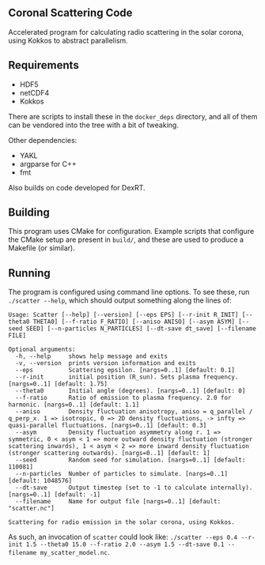 ## Coronal Scattering Code

Accelerated program for calculating radio scattering in the solar corona, using Kokkos to abstract parallelism.

## Requirements

- HDF5
- netCDF4
- Kokkos

There are scripts to install these in the `docker_deps` directory, and all of them can be vendored into the tree with a bit of tweaking.

Other dependencies:

- YAKL
- argparse for C++
- fmt

Also builds on code developed for DexRT.

## Building

This program uses CMake for configuration. Example scripts that configure the CMake setup are present in `build/`, and these are used to produce a Makefile (or similar).

## Running

The program is configured using command line options. To see these, run `./scatter --help`, which should output something along the lines of:

```
Usage: Scatter [--help] [--version] [--eps EPS] [--r-init R_INIT] [--theta0 THETA0] [--f-ratio F_RATIO] [--aniso ANISO] [--asym ASYM] [--seed SEED] [--n-particles N_PARTICLES] [--dt-save dt_save] [--filename FILE]

Optional arguments:
  -h, --help     shows help message and exits
  -v, --version  prints version information and exits
  --eps          Scattering epsilon. [nargs=0..1] [default: 0.1]
  --r-init       initial position (R_sun). Sets plasma frequency. [nargs=0..1] [default: 1.75]
  --theta0       Initial angle (degrees). [nargs=0..1] [default: 0]
  --f-ratio      Ratio of emission to plasma frequency. 2.0 for harmonic. [nargs=0..1] [default: 1.1]
  --aniso        Density fluctuation anisotropy, aniso = q_parallel / q_perp_x. 1 => isotropic, 0 => 2D density fluctuations, -> infty => quasi-parallel fluctuations. [nargs=0..1] [default: 0.3]
  --asym         Density fluctuation asymmetry along r. 1 => symmetric, 0 < asym < 1 => more outward density fluctuation (stronger scattering inwards), 1 < asym < 2 => more inward density fluctuation (stronger scattering outwards). [nargs=0..1] [default: 1]
  --seed         Random seed for simulation. [nargs=0..1] [default: 110081]
  --n-particles  Number of particles to simulate. [nargs=0..1] [default: 1048576]
  --dt-save      Output timestep (set to -1 to calculate internally). [nargs=0..1] [default: -1]
  --filename     Name for output file [nargs=0..1] [default: "scatter.nc"]

Scattering for radio emission in the solar corona, using Kokkos.
```

As such, an invocation of `scatter` could look like: `./scatter --eps 0.4 --r-init 1.5 --theta0 15.0 --f-ratio 2.0 --asym 1.5 --dt-save 0.1 --filename my_scatter_model.nc`.
